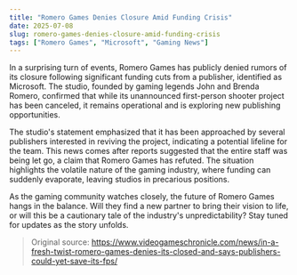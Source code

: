 ```yaml
---
title: "Romero Games Denies Closure Amid Funding Crisis"
date: 2025-07-08
slug: romero-games-denies-closure-amid-funding-crisis
tags: ["Romero Games", "Microsoft", "Gaming News"]
---
```

In a surprising turn of events, Romero Games has publicly denied rumors of its closure following significant funding cuts from a publisher, identified as Microsoft. The studio, founded by gaming legends John and Brenda Romero, confirmed that while its unannounced first-person shooter project has been canceled, it remains operational and is exploring new publishing opportunities.

The studio's statement emphasized that it has been approached by several publishers interested in reviving the project, indicating a potential lifeline for the team. This news comes after reports suggested that the entire staff was being let go, a claim that Romero Games has refuted. The situation highlights the volatile nature of the gaming industry, where funding can suddenly evaporate, leaving studios in precarious positions.

As the gaming community watches closely, the future of Romero Games hangs in the balance. Will they find a new partner to bring their vision to life, or will this be a cautionary tale of the industry's unpredictability? Stay tuned for updates as the story unfolds.
> Original source: https://www.videogameschronicle.com/news/in-a-fresh-twist-romero-games-denies-its-closed-and-says-publishers-could-yet-save-its-fps/
